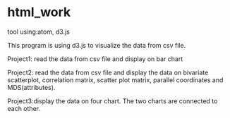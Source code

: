 # html_work
tool using:atom, d3.js

This program is using d3.js to visualize the data from csv file.

Project1: read the data from csv file and display on bar chart

Project2: read the data from csv file and display the data on bivariate scatterplot, correlation matrix, scatter plot matrix, parallel coordinates and MDS(attributes).

Project3:display the data on four chart. The two charts are connected to each other.
